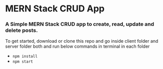 # MERN Stack CRUD App

### A Simple MERN Stack CRUD app to create, read, update and delete posts.

To get started, download or clone this repo and go inside client folder and server folder both and run below commands in terminal in each folder

- `npm install`
- `npm start`
